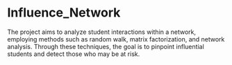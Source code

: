 # Influence_Network
The project aims to analyze student interactions within a network, employing methods such as random walk, matrix factorization, and network analysis. Through these techniques, the goal is to pinpoint influential students and detect those who may be at risk.
